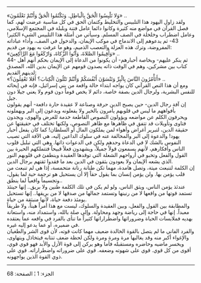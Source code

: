 ------------------------------------------------------------------------

«وَلا تَلْبِسُوا الْحَقَّ بِالْباطِلِ. وَتَكْتُمُوا الْحَقَّ وَأَنْتُمْ تَعْلَمُونَ» ..  
ولقد زاول اليهود هذا التلبيس والتخليط وكتمان الحق في كل مناسبة عرضت لهم،
كما فصل القرآن في مواضع منه كثيرة وكانوا دائما عامل فتنة وبلبلة في
المجتمع الإسلامي، وعامل اضطراب وخلخلة في الصف المسلم. وسيأتي من أمثلة
هذا التلبيس الشيء الكثير! 43- ثم يدعوهم إلى الاندماج في موكب الإيمان،
والدخول في الصف، وأداء عباداته المفروضة، وترك هذه العزلة والتعصب الذميم،
وهو ما عرفت به يهود من قديم:  
«وَأَقِيمُوا الصَّلاةَ، وَآتُوا الزَّكاةَ، وَارْكَعُوا مَعَ الرَّاكِعِينَ» ..  
44- ثم ينكر عليهم- وبخاصة أحبارهم- أن يكونوا من الدعاة إلى الإيمان بحكم
أنهم أهل كتاب بين مشركين، وهم في الوقت ذاته يصدون قومهم عن الإيمان بدين
الله، المصدق لدينهم القديم:  
«أَتَأْمُرُونَ النَّاسَ بِالْبِرِّ وَتَنْسَوْنَ أَنْفُسَكُمْ وَأَنْتُمْ تَتْلُونَ الْكِتابَ؟ أَفَلا تَعْقِلُونَ؟»
..  
ومع أن هذا النص القرآني كان يواجه ابتداء حالة واقعة من بني إسرائيل، فإنه
في إيحائه للنفس البشرية، ولرجال الدين بصفة خاصة، دائم لا يخص قوماً دون
قوم ولا يعني جيلا دون جيل.  
إن آفة رجال الدين- حين يصبح الدين حرفة وصناعة لا عقيدة حارة دافعة- أنهم
يقولون بأفواههم ما ليس في قلوبهم يأمرون بالخير ولا يفعلونه ويدعون إلى
البر ويهملونه ويحرفون الكلم عن مواضعه ويؤولون النصوص القاطعة خدمة للغرض
والهوى، ويجدون فتاوى وتأويلات قد تتفق في ظاهرها مع ظاهر النصوص، ولكنها
تختلف في حقيقتها عن حقيقة الدين، لتبرير أغراض وأهواء لمن يملكون المال أو
السلطان! كما كان يفعل أحبار يهود! والدعوة إلى البر والمخالفة عنه في سلوك
الداعين إليه، هي الآفة التي تصيب النفوس بالشك لا في الدعاة وحدهم ولكن في
الدعوات ذاتها. وهي التي تبلبل قلوب الناس وأفكارهم، لأنهم يسمعون قولاً
جميلاً، ويشهدون فعلاً قبيحاً فتتملكهم الحيرة بين القول والفعل وتخبو في
أرواحهم الشعلة التي توقدها العقيدة وينطفئ في قلوبهم النور الذي يشعه
الإيمان ولا يعودون يثقون في الدين بعد ما فقدوا ثقتهم برجال الدين.  
إن الكلمة لتنبعث ميتة، وتصل هامدة، مهما تكن طنانة رنانة متحمسة، إذا هي
لم تنبعث من قلب يؤمن بها. ولن يؤمن إنسان بما يقول حقاً إلا أن يستحيل هو
ترجمة حية لما يقول، وتجسيماً واقعياً لما ينطق..  
عندئذ يؤمن الناس، ويثق الناس، ولو لم يكن في تلك الكلمة طنين ولا بريق..
إنها حينئذ تستمد قوتها من واقعها لا من رنينها وتستمد جمالها من صدقها لا
من بريقها.. إنها تستحيل يومئذ دفعة حياة، لأنها منبثقة من حياة.  
والمطابقة بين القول والفعل، وبين العقيدة والسلوك، ليست مع هذا أمراً هيناً،
ولا طريقاً معبداً. إنها في حاجة إلى رياضة وجهد ومحاولة. وإلى صلة بالله،
واستمداد منه، واستعانة بهديه فملابسات الحياة وضروراتها واضطراراتها كثيراً
ما تنأى بالفرد في واقعه عما يعتقده في ضميره، أو عما يدعو إليه غيره.  
والفرد الفاني ما لم يتصل بالقوة الخالدة ضعيف مهما كانت قوته، لأن قوى
الشر والطغيان والإغواء أكبر منه وقد يغالبها مرة ومرة ومرة ولكن لحظة ضعف
تنتابه فيتخاذل ويتهاوى، ويخسر ماضيه وحاضره ومستقبله فأما وهو يركن إلى
قوة الأزل والأبد فهو قوي قوي، أقوى من كل قوي. قوي على شهوته وضعفه. قوي
على ضروراته واضطراراته. قوي على ذوي القوة الذين يواجهونه.

------------------------------------------------------------------------

الجزء: 1 ¦ الصفحة: 68
